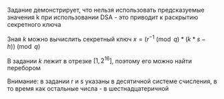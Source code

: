 Задание демонстрирует, что нельзя использовать предсказуемые значения k при использовании DSA - это приводит к раскрытию секретного ключа  

Зная $k$ можно вычислить секретный ключ $x = (r^{-1} \pmod q * (k * s - h)) \pmod q$  

В задании $k$ лежит в отрезке $[1, 2^{16}]$, поэтому его можно найти перебором  

Внимание: в задании r и s указаны в  десятичной системе счисления, в то время как остальные числа - в шестнадцатеричной
